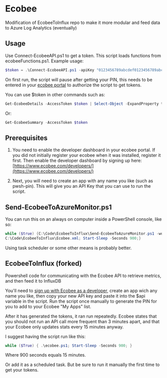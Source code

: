 # Ecobee

Modification of EcobeeToInflux repo to make it more modular and feed data to Azure Log Analytics (eventually)

## Usage

Use Connect-EcobeeAPI.ps1 to get a token. This script loads functions from ecobeeFunctions.ps1. Example usage:

````PowerShell
$token = .\Connect-EcobeeAPI.ps1 -apiKey "0123456789abcdef0123456789abcdef"
````

On first run, the script will pause after getting your PIN, this needs to be entered in your [ecobee portal](https://www.ecobee.com) to authorize the script to get tokens.

You can use $token in other commands such as:

````PowerShell
Get-EcobeeDetails -AccessToken $token | Select-Object -ExpandProperty thermostatList | Select-Object brand, name, identifier
````

Or:

````PowerShell
Get-EcobeeSummary -AccessToken $token
````

## Prerequisites

1. You need to enable the developer dashboard in your ecobee portal. If you did not initially register your ecobee when it was installed, register it first. Then enable the developer dashboard by signing up here: [https://www.ecobee.com/developers/](https://www.ecobee.com/developers/)

1. Next, you will need to create an app with any name you like (such as pwsh-pin). This will give you an API Key that you can use to run the script.

## Send-EcobeeToAzureMonitor.ps1

You can run this on an always on computer inside a PowerShell console, like so:

````PowerShell
while ($true) {C:\Code\EcobeeToInflux\Send-EcobeeToAzureMonitor.ps1 -workspaceId 12345678-xxxx-yyyy-zzzz-123456789012 -workspaceKey aaaaaaaaaaaaaaaaaaaaaaaaaaaaaaaaaaaaaaaaaaaaaaaaaaaaaaaaaaaaaaaaaaaaaaaaaaaaaaaaaa4Q== -TokenFile
C:\Code\EcobeeToInflux\Ecobee.xml; Start-Sleep -Seconds 900;}
````

Using task scheduler or some other means is probably better.

## EcobeeToInflux (forked)

Powershell code for communicating with the Ecobee API to retrieve metrics, and then feed it to InfluxDB

You'll need to [sign up with Ecobee as a developer](https://www.ecobee.com/home/developer/api/introduction/index.shtml), create an app wich any name you like, then copy your new API key and paste it into the $api variable in the script.
Run the script once manually to generate the PIN for you to add to your Ecobee "My Apps" list.

After it has generated the tokens, it ran run repeatedly. Ecobee states that you should not run an API call more frequent than 3 minutes apart, and that your Ecobee only updates stats every 15 minutes anyway.

I suggest having the script run like this:

````PowerShell
while ($True) { .\ecobee.ps1; Start-Sleep -Seconds 900; }
````

Where 900 seconds equals 15 minutes.

Or add it as a scheduled task. But be sure to run it manually the first time to get your tokens.
